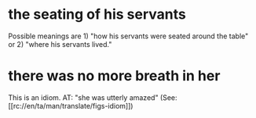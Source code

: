 # the seating of his servants

Possible meanings are 1) "how his servants were seated around the table" or 2) "where his servants lived."

# there was no more breath in her

This is an idiom. AT: "she was utterly amazed" (See: [[rc://en/ta/man/translate/figs-idiom]])